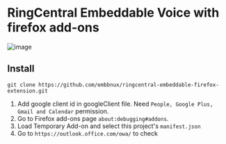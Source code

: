 # RingCentral Embeddable Voice with firefox add-ons

![image](https://user-images.githubusercontent.com/7036536/41448670-910f614c-708e-11e8-82ff-3db8ecda92dd.png)

## Install

```
git clone https://github.com/embbnux/ringcentral-embeddable-firefox-extension.git
```

1. Add google client id in googleClient file. Need `People, Google Plus, Gmail and Calendar` permission.
1. Go to Firefox add-ons page `about:debugging#addons`.
2. Load Temporary Add-on and select this project's `manifest.json`
3. Go to `https://outlook.office.com/owa/` to check
